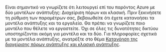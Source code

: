 Είναι σημαντικό να γνωρίζετε ότι λειτουργεί επί του παρόντος Azure με δύο μοντέλων ανάπτυξης: Διαχείριση πόρων και κλασική. Πριν ξεκινήσετε τη ρύθμιση των παραμέτρων σας, βεβαιωθείτε ότι έχετε κατανοήσει τα μοντέλα ανάπτυξης και τα εργαλεία. Θα πρέπει να γνωρίζετε ποιο μοντέλο που θέλετε να εργαστείτε. Όχι σε όλες τις δυνατότητες δικτύου υποστηρίζονται ακόμη για μοντέλα και τα δύο. Για πληροφορίες σχετικά με τα μοντέλα ανάπτυξης, ανατρέξτε στο θέμα [Κατανόηση της διαχείρισης πόρων ανάπτυξης και κλασική ανάπτυξης](../articles/resource-manager-deployment-model.md).
